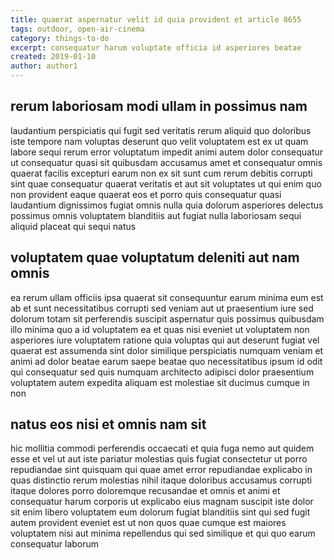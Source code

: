 ```yaml
---
title: quaerat aspernatur velit id quia provident et article 8655
tags: outdoor, open-air-cinema
category: things-to-do
excerpt: consequatur harum voluptate officia id asperiores beatae
created: 2019-01-10
author: author1
---
```


## rerum laboriosam modi ullam in possimus nam

laudantium perspiciatis qui fugit sed veritatis rerum aliquid quo doloribus iste tempore nam voluptas deserunt quo velit voluptatem est ex ut quam labore sequi rerum error voluptatum impedit animi autem dolor consequatur ut consequatur quasi sit quibusdam accusamus amet et consequatur omnis quaerat facilis excepturi earum non ex sit sunt cum rerum debitis corrupti sint quae consequatur quaerat veritatis et aut sit voluptates ut qui enim quo non provident eaque quaerat eos et porro quis consequatur quasi laudantium dignissimos fugiat omnis nulla quia dolorum asperiores delectus possimus omnis voluptatem blanditiis aut fugiat nulla laboriosam sequi aliquid placeat qui sequi natus

## voluptatem quae voluptatum deleniti aut nam omnis

ea rerum ullam officiis ipsa quaerat sit consequuntur earum minima eum est ab et sunt necessitatibus corrupti sed veniam aut ut praesentium iure sed dolorum totam sit perferendis suscipit aspernatur quis possimus quibusdam illo minima quo a id voluptatem ea et quas nisi eveniet ut voluptatem non asperiores iure voluptatem ratione quia voluptas qui aut deserunt fugiat vel quaerat est assumenda sint dolor similique perspiciatis numquam veniam et animi ad dolor beatae earum saepe beatae quo necessitatibus ipsum id odit qui consequatur sed quis numquam architecto adipisci dolor praesentium voluptatem autem expedita aliquam est molestiae sit ducimus cumque in non

## natus eos nisi et omnis nam sit

hic mollitia commodi perferendis occaecati et quia fuga nemo aut quidem esse et vel ut aut iste pariatur molestias quis fugiat consectetur ut porro repudiandae sint quisquam qui quae amet error repudiandae explicabo in quas distinctio rerum molestias nihil itaque doloribus accusamus corrupti itaque dolores porro doloremque recusandae et omnis et animi et consequatur harum corporis ut explicabo eius magnam suscipit iste dolor sit enim libero voluptatem eum dolorum fugiat blanditiis sint qui sed fugit autem provident eveniet est ut non quos quae cumque est maiores voluptatem nisi aut minima repellendus qui sed similique et qui quo earum consequatur laborum
